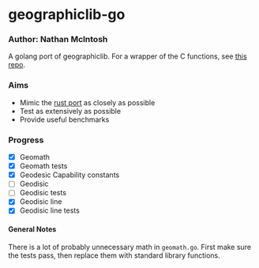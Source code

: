 # geographiclib-go
### Author: Nathan McIntosh
A golang port of geographiclib. For a wrapper of the C functions, see [this repo](https://pkg.go.dev/github.com/ruiaylin/pgparser/types/geo/geographiclib).

### Aims
 - Mimic the [rust port](https://github.com/georust/geographiclib-rs) as closely as possible
 - Test as extensively as possible
 - Provide useful benchmarks

### Progress
- [X] Geomath
- [X] Geomath tests
- [X] Geodesic Capability constants
- [ ] Geodisic
- [ ] Geodisic tests
- [X] Geodisic line
- [X] Geodisic line tests

#### General Notes
There is a lot of probably unnecessary math in `geomath.go`. First make sure the tests pass, then replace them with standard library functions.
